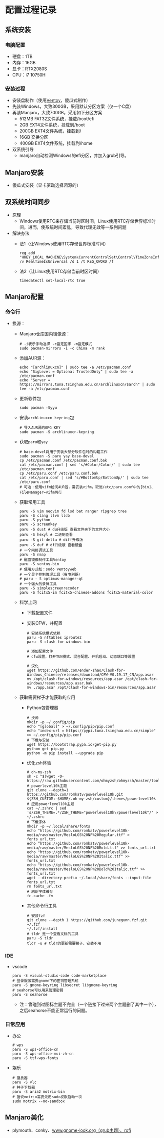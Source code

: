 # 配置过程记录

## 系统安装

### 电脑配置

* 硬盘：1TB
* 内存：16GB
* 显卡：RTX2080S
* CPU：i7 10750H

### 安装过程

* 安装盘制作（使用[Ventoy](https://www.ventoy.net/cn/index.html)，傻瓜式制作）
* 先装Windows，大致300GB，采用默认分区方案（仅一个C盘）
* 再装Manjaro，大致700GB，采用如下分区方案
  * 512MB FAT32文件系统，挂载/boot/efi
  * 2GB EXT4文件系统，挂载到/boot
  * 200GB EXT4文件系统，挂载到/
  * 16GB 交换分区
  * 400GB EXT4文件系统，挂载到/home
* 双系统引导
  * manjaro自动检测Windows的efi分区，并加入grub引导。

## Manjaro安装

* 傻瓜式安装（显卡驱动选择闭源的）

## 双系统时间同步

* 原理
  * Windows使用RTC来存储当前时区时间，Linux使用RTC存储世界标准时间。进而，使系统时间紊乱，导致代理无效等一系列问题
* 解决办法
  * 法1（让Windows使用RTC存储世界标准时间）

    ``` powerline
    reg add "HKEY_LOCAL_MACHINE\System\CurrentControlSet\Control\TimeZoneInformation" /v RealTimeIsUniversal /d 1 /t REG_QWORD /f
    ```

  * 法2（让Linux使用RTC存储当前时区时间）

    ``` shell
    timedatectl set-local-rtc true
    ```

## Manjaro配置

### 命令行

* 换源：
  * Manjaro仓库国内镜像源：

    ```shell
    # -i表示手动选择 -c指定国家 -m指定模式
    sudo pacman-mirrors -i -c China -m rank
    ```

  * 添加AUR源：

    ``` shell
    echo "[archlinuxcn]" | sudo tee -a /etc/pacman.conf
    echo "SigLevel = Optional TrustedOnly" | sudo tee -a /etc/pacman.conf
    echo "Server = https://mirrors.tuna.tsinghua.edu.cn/archlinuxcn/$arch" | sudo tee -a /etc/pacman.conf
    ```

  * 更新软件包

    ``` shell
    sudo pacman -Syyu
    ```

  * 安装`archlinuxcn-keyring`包

    ``` shell
    # 导入AUR源的GPG KEY
    sudo pacman -S archlinuxcn-keyring
    ```

  * 获取`paru`和`yay`

    ``` shell
    # base-devel将用于安装大部分软件包时的构建工作
    sudo pacman -S paru yay base-devel
    cp /etc/pacman.conf /etc/pacman.conf.bak
    cat /etc/pacman.conf | sed 's/#Color/Color/' | sudo tee /etc/pacman.conf
    cp /etc/paru.conf /etc/paru.conf.bak
    cat /etc/paru.conf | sed 's/#BottomUp/BottomUp/' | sudo tee /etc/paru.conf
    # 可选：使用vifm检阅AUR包，需安装vifm，取消/etc/paru.comf中的[bin]、FileManager=vifm两行
    ```

  * 获取常用工具

    ``` shell
    paru -S vim neovim fd lsd bat ranger ripgrep tree
    paru -S clang llvm lldb
    paru -S python
    paru -S screenkey
    paru -S dust # du升级版 查看文件夹下的文件大小
    paru -S hexyl # 二进制查看
    paru -S git-delta # diff升级版
    paru -S duf # df升级版 查看硬盘
    # 一个网络调试工具
    paru -S nmap
    # 磁盘镜像制作工具Ventoy
    paru -S ventoy-bin
    # 使用方式如：sudo ventoyweb
    # 一个显卡控制管理工具（省电利器）
    # paru - S optimus-manager-qt
    # 一个强大的录屏工具
    paru -S simplescreenrecoder
    paru -S fcitx5-im fcitx5-chinese-addons fcitx5-material-color
    ```

  * 科学上网
    * 下载配置文件

    * 安装CFW，并配置

      ``` shell
      # 安装系统模式依赖
      paru -S nftables iproute2
      paru -S clash-for-windows-bin

      # 添加配置文件
      # cfw设置，打开TUN模式、混合配置、开机启动、动态端口等设置

      # 汉化
      wget https://github.com/ender-zhao/Clash-for-Windows_Chinese/releases/download/CFW-V0.19.17_CN/app.asar
      mv /opt/clash-for-windows/resources/app.asar /opt/clash-for-windows/resources/app.asar.bak
      mv ./app.asar /opt/clash-for-windows-bin/resources/app.asar
      ```

  * 获取需要梯子才能获取的应用

    * Python包管理器

      ``` shell
      # 换源
      mkdir -p ~/.config/pip
      echo "[global]" > ~/.config/pip/pip.conf
      echo "index-url = https://pypi.tuna.tsinghua.edu.cn/simple" >> ~/.config/pip/pip.conf
      # 下载与安装
      wget https://bootstrap.pypa.io/get-pip.py
      python get-pip.py
      python -m pip install --upgrade pip
      ```

    * 优化zsh体验

      ``` shell
      # oh-my-zsh
      sh -c "$(wget -O- https://raw.githubusercontent.com/ohmyzsh/ohmyzsh/master/tools/install.sh)"
      # powerlevel10k主题
      git clone --depth=1 https://github.com/romkatv/powerlevel10k.git ${ZSH_CUSTOM:-$HOME/.oh-my-zsh/custom}/themes/powerlevel10k
      # 应用powerlevel10k主题
      cat ~/.zshrc | sed 's/ZSH_THEME=.*/ZSH_THEME="powerlevel10k\/powerlevel10k"/' > ~/.zshrc
      # 下载字体
      mkdir -p ~/.local/share/fonts
      echo "https://github.com/romkatv/powerlevel10k-media/raw/master/MesloLGS%20NF%20Regular.ttf" > fonts_url.txt
      echo "https://github.com/romkatv/powerlevel10k-media/raw/master/MesloLGS%20NF%20Bold.ttf" >> fonts_url.txt
      echo "https://github.com/romkatv/powerlevel10k-media/raw/master/MesloLGS%20NF%20Italic.ttf" >> fonts_url.txt
      echo "https://github.com/romkatv/powerlevel10k-media/raw/master/MesloLGS%20NF%20Bold%20Italic.ttf" >> fonts_url.txt
      wget --directory-prefix ~/.local/share/fonts --input-file fonts_url.txt
      rm fonts_url.txt
      # 刷新字体缓存
      fc-cache -fv
      ```
      <!--配置zsh的过程-->

    * 其他命令行工具

      <!--TODO:学习fzf、ranger、ripgrep、nmap-->
      ``` shell
      # 安装fzf
      git clone --depth 1 https://github.com/junegunn.fzf.git ~/.fzf
      ~/.fzf/install
      # tldr 是一个查看文档的工具
      paru -S tldr
      tldr -u # tldr的更新需要梯子，安装不用
      ```

### IDE

* vscode
  
  ``` shell
  paru -S visual-studio-code code-marketplace
  # 登录服务需要gnome下的密钥管理系统
  paru -S gnome-keyring libsecret libgnome-keyring
  # seahorse可以用来管理密钥
  paru -S seahorse
  ```

  * 注：曾碰到过图标主题不完全（一个链接下过来两个主题删了其中一个），之后seahorse不能正常运行的问题。

### 日常应用

* 办公

  ``` shell
  # wps
  paru -S wps-office-cn
  paru -S wps-office-mui-zh-cn
  paru -S ttf-wps-fonts
  ```

* 娱乐

  ``` shell
  # 播放器
  paru -S vlc
  # 种子下载器
  paru -S aria2 motrix-bin
  # 据说motrix需要先用sudo权限启动一次
  sudo motrix --no-sandbox
  ```

## Manjaro美化

<!--TODO:记录各个主题-->

* plymouth、conky、www.gnome-look.org（grub主题）、rofi

